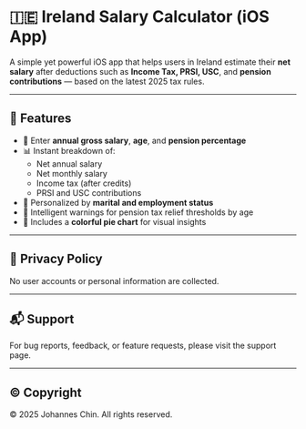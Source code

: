 # 🇮🇪 Ireland Salary Calculator (iOS App)

A simple yet powerful iOS app that helps users in Ireland estimate their **net salary** after deductions such as **Income Tax, PRSI, USC**, and **pension contributions** — based on the latest 2025 tax rules.

---

## 🚀 Features

- 🔢 Enter **annual gross salary**, **age**, and **pension percentage**
- 📊 Instant breakdown of:
  - Net annual salary
  - Net monthly salary
  - Income tax (after credits)
  - PRSI and USC contributions
- 🎯 Personalized by **marital and employment status**
- 🧠 Intelligent warnings for pension tax relief thresholds by age
- 🧩 Includes a **colorful pie chart** for visual insights

---

## 🔐 Privacy Policy

No user accounts or personal information are collected.

---

## 📬 Support

For bug reports, feedback, or feature requests, please visit the support page.

---

## © Copyright

© 2025 Johannes Chin. All rights reserved.
